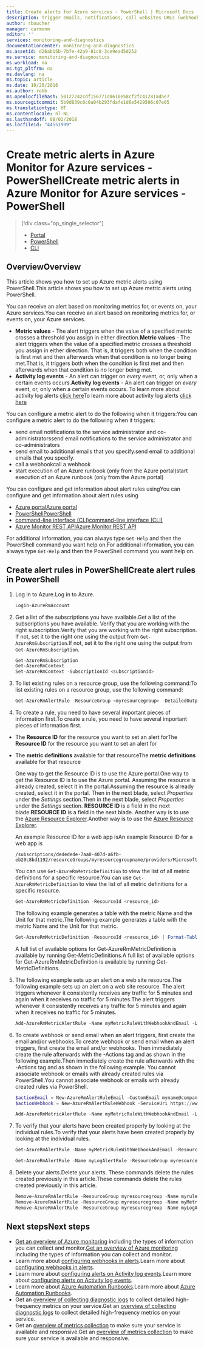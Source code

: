 ```yaml
---
title: Create alerts for Azure services - PowerShell | Microsoft Docs
description: Trigger emails, notifications, call websites URLs (webhooks), or automation when the conditions you specify are met.
author: rboucher
manager: carmonm
editor: ''
services: monitoring-and-diagnostics
documentationcenter: monitoring-and-diagnostics
ms.assetid: d26ab15b-7b7e-42a9-81c8-3ce9ead5d252
ms.service: monitoring-and-diagnostics
ms.workload: na
ms.tgt_pltfrm: na
ms.devlang: na
ms.topic: article
ms.date: 10/20/2016
ms.author: robb
ms.openlocfilehash: 50127242cdf156771d0610e58cf2fc41281adae7
ms.sourcegitcommit: 5b9d839c0c0a94b293fdafe1d6e5429506c07e05
ms.translationtype: HT
ms.contentlocale: nl-NL
ms.lasthandoff: 08/02/2018
ms.locfileid: "44551999"
---
```

# <a name="create-metric-alerts-in-azure-monitor-for-azure-services---powershell"></a><span data-ttu-id="f5b56-103">Create metric alerts in Azure Monitor for Azure services - PowerShell</span><span class="sxs-lookup"><span data-stu-id="f5b56-103">Create metric alerts in Azure Monitor for Azure services - PowerShell</span></span>
> [!div class="op_single_selector"]
> * [Portal](insights-alerts-portal.md)
> * [PowerShell](insights-alerts-powershell.md)
> * [CLI](insights-alerts-command-line-interface.md)
>
>

## <a name="overview"></a><span data-ttu-id="f5b56-107">Overview</span><span class="sxs-lookup"><span data-stu-id="f5b56-107">Overview</span></span>
<span data-ttu-id="f5b56-108">This article shows you how to set up Azure metric alerts using PowerShell.</span><span class="sxs-lookup"><span data-stu-id="f5b56-108">This article shows you how to set up Azure metric alerts using PowerShell.</span></span>  

<span data-ttu-id="f5b56-109">You can receive an alert based on monitoring metrics for, or events on, your Azure services.</span><span class="sxs-lookup"><span data-stu-id="f5b56-109">You can receive an alert based on monitoring metrics for, or events on, your Azure services.</span></span>

* <span data-ttu-id="f5b56-110">**Metric values** - The alert triggers when the value of a specified metric crosses a threshold you assign in either direction.</span><span class="sxs-lookup"><span data-stu-id="f5b56-110">**Metric values** - The alert triggers when the value of a specified metric crosses a threshold you assign in either direction.</span></span> <span data-ttu-id="f5b56-111">That is, it triggers both when the condition is first met and then afterwards when that condition is no longer being met.</span><span class="sxs-lookup"><span data-stu-id="f5b56-111">That is, it triggers both when the condition is first met and then afterwards when that condition is no longer being met.</span></span>    
* <span data-ttu-id="f5b56-112">**Activity log events** - An alert can trigger on *every* event, or, only when a certain events occurs.</span><span class="sxs-lookup"><span data-stu-id="f5b56-112">**Activity log events** - An alert can trigger on *every* event, or, only when a certain events occurs.</span></span> <span data-ttu-id="f5b56-113">To learn more about activity log alerts [click here](monitoring-activity-log-alerts.md)</span><span class="sxs-lookup"><span data-stu-id="f5b56-113">To learn more about activity log alerts [click here](monitoring-activity-log-alerts.md)</span></span>

<span data-ttu-id="f5b56-114">You can configure a metric alert to do the following when it triggers:</span><span class="sxs-lookup"><span data-stu-id="f5b56-114">You can configure a metric alert to do the following when it triggers:</span></span>

* <span data-ttu-id="f5b56-115">send email notifications to the service administrator and co-administrators</span><span class="sxs-lookup"><span data-stu-id="f5b56-115">send email notifications to the service administrator and co-administrators</span></span>
* <span data-ttu-id="f5b56-116">send email to additional emails that you specify.</span><span class="sxs-lookup"><span data-stu-id="f5b56-116">send email to additional emails that you specify.</span></span>
* <span data-ttu-id="f5b56-117">call a webhook</span><span class="sxs-lookup"><span data-stu-id="f5b56-117">call a webhook</span></span>
* <span data-ttu-id="f5b56-118">start execution of an Azure runbook (only from the Azure portal)</span><span class="sxs-lookup"><span data-stu-id="f5b56-118">start execution of an Azure runbook (only from the Azure portal)</span></span>

<span data-ttu-id="f5b56-119">You can configure and get information about alert rules using</span><span class="sxs-lookup"><span data-stu-id="f5b56-119">You can configure and get information about alert rules using</span></span>

* [<span data-ttu-id="f5b56-120">Azure portal</span><span class="sxs-lookup"><span data-stu-id="f5b56-120">Azure portal</span></span>](insights-alerts-portal.md)
* [<span data-ttu-id="f5b56-121">PowerShell</span><span class="sxs-lookup"><span data-stu-id="f5b56-121">PowerShell</span></span>](insights-alerts-powershell.md)
* [<span data-ttu-id="f5b56-122">command-line interface (CLI)</span><span class="sxs-lookup"><span data-stu-id="f5b56-122">command-line interface (CLI)</span></span>](insights-alerts-command-line-interface.md)
* [<span data-ttu-id="f5b56-123">Azure Monitor REST API</span><span class="sxs-lookup"><span data-stu-id="f5b56-123">Azure Monitor REST API</span></span>](https://msdn.microsoft.com/library/azure/dn931945.aspx)

<span data-ttu-id="f5b56-124">For additional information, you can always type ```Get-Help``` and then the PowerShell command you want help on.</span><span class="sxs-lookup"><span data-stu-id="f5b56-124">For additional information, you can always type ```Get-Help``` and then the PowerShell command you want help on.</span></span>

## <a name="create-alert-rules-in-powershell"></a><span data-ttu-id="f5b56-125">Create alert rules in PowerShell</span><span class="sxs-lookup"><span data-stu-id="f5b56-125">Create alert rules in PowerShell</span></span>
1. <span data-ttu-id="f5b56-126">Log in to Azure.</span><span class="sxs-lookup"><span data-stu-id="f5b56-126">Log in to Azure.</span></span>   

    ```PowerShell
    Login-AzureRmAccount

    ```
2. <span data-ttu-id="f5b56-127">Get a list of the subscriptions you have available.</span><span class="sxs-lookup"><span data-stu-id="f5b56-127">Get a list of the subscriptions you have available.</span></span> <span data-ttu-id="f5b56-128">Verify that you are working with the right subscription.</span><span class="sxs-lookup"><span data-stu-id="f5b56-128">Verify that you are working with the right subscription.</span></span> <span data-ttu-id="f5b56-129">If not, set it to the right one using the output from `Get-AzureRmSubscription`.</span><span class="sxs-lookup"><span data-stu-id="f5b56-129">If not, set it to the right one using the output from `Get-AzureRmSubscription`.</span></span>

    ```PowerShell
    Get-AzureRmSubscription
    Get-AzureRmContext
    Set-AzureRmContext -SubscriptionId <subscriptionid>
    ```
3. <span data-ttu-id="f5b56-130">To list existing rules on a resource group, use the following command:</span><span class="sxs-lookup"><span data-stu-id="f5b56-130">To list existing rules on a resource group, use the following command:</span></span>

   ```PowerShell
   Get-AzureRmAlertRule -ResourceGroup <myresourcegroup> -DetailedOutput
   ```
4. <span data-ttu-id="f5b56-131">To create a rule, you need to have several important pieces of information first.</span><span class="sxs-lookup"><span data-stu-id="f5b56-131">To create a rule, you need to have several important pieces of information first.</span></span>

  * <span data-ttu-id="f5b56-132">The **Resource ID** for the resource you want to set an alert for</span><span class="sxs-lookup"><span data-stu-id="f5b56-132">The **Resource ID** for the resource you want to set an alert for</span></span>
  * <span data-ttu-id="f5b56-133">The **metric definitions** available for that resource</span><span class="sxs-lookup"><span data-stu-id="f5b56-133">The **metric definitions** available for that resource</span></span>

     <span data-ttu-id="f5b56-134">One way to get the Resource ID is to use the Azure portal.</span><span class="sxs-lookup"><span data-stu-id="f5b56-134">One way to get the Resource ID is to use the Azure portal.</span></span> <span data-ttu-id="f5b56-135">Assuming the resource is already created, select it in the portal.</span><span class="sxs-lookup"><span data-stu-id="f5b56-135">Assuming the resource is already created, select it in the portal.</span></span> <span data-ttu-id="f5b56-136">Then in the next blade, select *Properties* under the *Settings* section.</span><span class="sxs-lookup"><span data-stu-id="f5b56-136">Then in the next blade, select *Properties* under the *Settings* section.</span></span> <span data-ttu-id="f5b56-137">**RESOURCE ID** is a field in the next blade.</span><span class="sxs-lookup"><span data-stu-id="f5b56-137">**RESOURCE ID** is a field in the next blade.</span></span> <span data-ttu-id="f5b56-138">Another way is to use the [Azure Resource Explorer](https://resources.azure.com/).</span><span class="sxs-lookup"><span data-stu-id="f5b56-138">Another way is to use the [Azure Resource Explorer](https://resources.azure.com/).</span></span>

     <span data-ttu-id="f5b56-139">An example Resource ID for a web app is</span><span class="sxs-lookup"><span data-stu-id="f5b56-139">An example Resource ID for a web app is</span></span>

     ```
     /subscriptions/dededede-7aa0-407d-a6fb-eb20c8bd1192/resourceGroups/myresourcegroupname/providers/Microsoft.Web/sites/mywebsitename
     ```

     <span data-ttu-id="f5b56-140">You can use `Get-AzureRmMetricDefinition` to view the list of all metric definitions for a specific resource.</span><span class="sxs-lookup"><span data-stu-id="f5b56-140">You can use `Get-AzureRmMetricDefinition` to view the list of all metric definitions for a specific resource.</span></span>

     ```PowerShell
     Get-AzureRmMetricDefinition -ResourceId <resource_id>
     ```

     <span data-ttu-id="f5b56-141">The following example generates a table with the metric Name and the Unit for that metric.</span><span class="sxs-lookup"><span data-stu-id="f5b56-141">The following example generates a table with the metric Name and the Unit for that metric.</span></span>

     ```PowerShell
     Get-AzureRmMetricDefinition -ResourceId <resource_id> | Format-Table -Property Name,Unit

     ```
     <span data-ttu-id="f5b56-142">A full list of available options for Get-AzureRmMetricDefinition is available by running Get-MetricDefinitions.</span><span class="sxs-lookup"><span data-stu-id="f5b56-142">A full list of available options for Get-AzureRmMetricDefinition is available by running Get-MetricDefinitions.</span></span>
5. <span data-ttu-id="f5b56-143">The following example sets up an alert on a web site resource.</span><span class="sxs-lookup"><span data-stu-id="f5b56-143">The following example sets up an alert on a web site resource.</span></span> <span data-ttu-id="f5b56-144">The alert triggers whenever it consistently receives any traffic for 5 minutes and again when it receives no traffic for 5 minutes.</span><span class="sxs-lookup"><span data-stu-id="f5b56-144">The alert triggers whenever it consistently receives any traffic for 5 minutes and again when it receives no traffic for 5 minutes.</span></span>

    ```PowerShell
    Add-AzureRmMetricAlertRule -Name myMetricRuleWithWebhookAndEmail -Location "East US" -ResourceGroup myresourcegroup -TargetResourceId /subscriptions/dededede-7aa0-407d-a6fb-eb20c8bd1192/resourceGroups/myresourcegroupname/providers/Microsoft.Web/sites/mywebsitename -MetricName "BytesReceived" -Operator GreaterThan -Threshold 2 -WindowSize 00:05:00 -TimeAggregationOperator Total -Description "alert on any website activity"

    ```
6. <span data-ttu-id="f5b56-145">To create webhook or send email when an alert triggers, first create the email and/or webhooks.</span><span class="sxs-lookup"><span data-stu-id="f5b56-145">To create webhook or send email when an alert triggers, first create the email and/or webhooks.</span></span> <span data-ttu-id="f5b56-146">Then immediately create the rule afterwards with the -Actions tag and as shown in the following example.</span><span class="sxs-lookup"><span data-stu-id="f5b56-146">Then immediately create the rule afterwards with the -Actions tag and as shown in the following example.</span></span> <span data-ttu-id="f5b56-147">You cannot associate webhook or emails with already created rules via PowerShell.</span><span class="sxs-lookup"><span data-stu-id="f5b56-147">You cannot associate webhook or emails with already created rules via PowerShell.</span></span>

    ```PowerShell
    $actionEmail = New-AzureRmAlertRuleEmail -CustomEmail myname@company.com
    $actionWebhook = New-AzureRmAlertRuleWebhook -ServiceUri https://www.contoso.com?token=mytoken

    Add-AzureRmMetricAlertRule -Name myMetricRuleWithWebhookAndEmail -Location "East US" -ResourceGroup myresourcegroup -TargetResourceId /subscriptions/dededede-7aa0-407d-a6fb-eb20c8bd1192/resourceGroups/myresourcegroupname/providers/Microsoft.Web/sites/mywebsitename -MetricName "BytesReceived" -Operator GreaterThan -Threshold 2 -WindowSize 00:05:00 -TimeAggregationOperator Total -Actions $actionEmail, $actionWebhook -Description "alert on any website activity"
    ```

7. <span data-ttu-id="f5b56-148">To verify that your alerts have been created properly by looking at the individual rules.</span><span class="sxs-lookup"><span data-stu-id="f5b56-148">To verify that your alerts have been created properly by looking at the individual rules.</span></span>

    ```PowerShell
    Get-AzureRmAlertRule -Name myMetricRuleWithWebhookAndEmail -ResourceGroup myresourcegroup -DetailedOutput

    Get-AzureRmAlertRule -Name myLogAlertRule -ResourceGroup myresourcegroup -DetailedOutput
    ```
8. <span data-ttu-id="f5b56-149">Delete your alerts.</span><span class="sxs-lookup"><span data-stu-id="f5b56-149">Delete your alerts.</span></span> <span data-ttu-id="f5b56-150">These commands delete the rules created previously in this article.</span><span class="sxs-lookup"><span data-stu-id="f5b56-150">These commands delete the rules created previously in this article.</span></span>

    ```PowerShell
    Remove-AzureRmAlertRule -ResourceGroup myresourcegroup -Name myrule
    Remove-AzureRmAlertRule -ResourceGroup myresourcegroup -Name myMetricRuleWithWebhookAndEmail
    Remove-AzureRmAlertRule -ResourceGroup myresourcegroup -Name myLogAlertRule
    ```

## <a name="next-steps"></a><span data-ttu-id="f5b56-151">Next steps</span><span class="sxs-lookup"><span data-stu-id="f5b56-151">Next steps</span></span>
* <span data-ttu-id="f5b56-152">[Get an overview of Azure monitoring](monitoring-overview.md) including the types of information you can collect and monitor.</span><span class="sxs-lookup"><span data-stu-id="f5b56-152">[Get an overview of Azure monitoring](monitoring-overview.md) including the types of information you can collect and monitor.</span></span>
* <span data-ttu-id="f5b56-153">Learn more about [configuring webhooks in alerts](insights-webhooks-alerts.md).</span><span class="sxs-lookup"><span data-stu-id="f5b56-153">Learn more about [configuring webhooks in alerts](insights-webhooks-alerts.md).</span></span>
* <span data-ttu-id="f5b56-154">Learn more about [configuring alerts on Activity log events](monitoring-activity-log-alerts.md).</span><span class="sxs-lookup"><span data-stu-id="f5b56-154">Learn more about [configuring alerts on Activity log events](monitoring-activity-log-alerts.md).</span></span>
* <span data-ttu-id="f5b56-155">Learn more about [Azure Automation Runbooks](../automation/automation-starting-a-runbook.md).</span><span class="sxs-lookup"><span data-stu-id="f5b56-155">Learn more about [Azure Automation Runbooks](../automation/automation-starting-a-runbook.md).</span></span>
* <span data-ttu-id="f5b56-156">Get an [overview of collecting diagnostic logs](monitoring-overview-of-diagnostic-logs.md) to collect detailed high-frequency metrics on your service.</span><span class="sxs-lookup"><span data-stu-id="f5b56-156">Get an [overview of collecting diagnostic logs](monitoring-overview-of-diagnostic-logs.md) to collect detailed high-frequency metrics on your service.</span></span>
* <span data-ttu-id="f5b56-157">Get an [overview of metrics collection](insights-how-to-customize-monitoring.md) to make sure your service is available and responsive.</span><span class="sxs-lookup"><span data-stu-id="f5b56-157">Get an [overview of metrics collection](insights-how-to-customize-monitoring.md) to make sure your service is available and responsive.</span></span>
